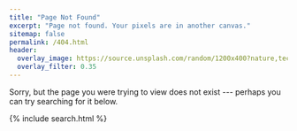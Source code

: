 ```yaml
---
title: "Page Not Found"
excerpt: "Page not found. Your pixels are in another canvas."
sitemap: false
permalink: /404.html
header:
  overlay_image: https://source.unsplash.com/random/1200x400?nature,technology,city
  overlay_filter: 0.35
---
```


Sorry, but the page you were trying to view does not exist --- perhaps you can try searching for it below.

{% include search.html %}
